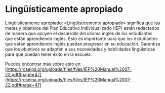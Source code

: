 # Lingüísticamente apropiado
Lingüísticamente apropiado: «Lingüísticamente apropiado» significa que las metas y objetivos del Plan Educativo Individualizado (IEP) están redactados de manera que apoyen el desarrollo del idioma inglés de los estudiantes que están aprendiendo inglés. Esto es importante para que los estudiantes que están aprendiendo inglés puedan progresar en su educación. Garantiza que los objetivos se adapten a sus necesidades y habilidades lingüísticas para que puedan tener éxito en la escuela.

Puedes encontrar más sobre esto en: [https://rcselpa.org/uploads/files/files/IEP%20Manual%2007-22.pdf#page=47](https://rcselpa.org/uploads/files/files/IEP%20Manual%2007-22.pdf#page=47)
